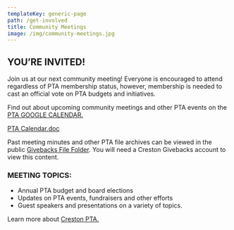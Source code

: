 ```yaml
---
templateKey: generic-page
path: /get-involved
title: Community Meetings
image: /img/community-meetings.jpg
---
```

## YOU’RE INVITED!

Join us at our next community meeting! Everyone is encouraged to attend regardless of PTA membership status, however, membership is needed to cast an official vote on PTA budgets and initiatives.

Find out about upcoming community meetings and other PTA events on the [PTA GOOGLE CALENDAR.](https://calendar.google.com/calendar/u/0/r?cid=c_5u0l6o2gc3gsf7b0ej5cup6gps@group.calendar.google.com)

[PTA Calendar.doc](https://docs.google.com/document/d/1qIB7OYtvODxUKUTlahM98hdTlmCVF44pMNs0r__a1K4/edit?usp=sharing)

Past meeting minutes and other PTA file archives can be viewed in the public [Givebacks File Folder](https://creston.memberhub.com/files/2023-2024%20General%20Meeting%20Docs). You will need a Creston Givebacks account to view this content.



### MEETING TOPICS:

* Annual PTA budget and board elections
* Updates on PTA events, fundraisers and other efforts
* Guest speakers and presentations on a variety of topics.

Learn more about [Creston PTA.](https://inquisitive-lolly-d1ee77.netlify.app/admin/#/collections/about/entries/about-creston-pta)
